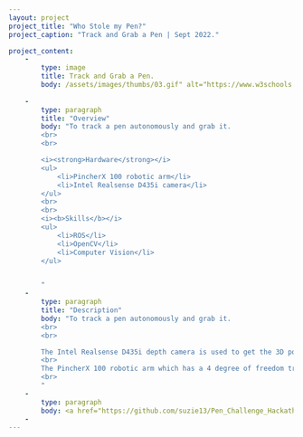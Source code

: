 ```yaml
---
layout: project
project_title: "Who Stole my Pen?"
project_caption: "Track and Grab a Pen | Sept 2022."

project_content:
    - 
        type: image
        title: Track and Grab a Pen.
        body: /assets/images/thumbs/03.gif" alt="https://www.w3schools.com/bootstrap4/paris.jpg
    
    -
        type: paragraph
        title: "Overview"
        body: "To track a pen autonomously and grab it.
        <br>
        <br>

        <i><strong>Hardware</strong></i>
        <ul>
            <li>PincherX 100 robotic arm</li>
            <li>Intel Realsense D435i camera</li>
        </ul>
        <br>
        <br>
        <i><b>Skills</b></i>
        <ul>
            <li>ROS</li>
            <li>OpenCV</li>
            <li>Computer Vision</li>
        </ul>


        "
    -
        type: paragraph
        title: "Description"
        body: "To track a pen autonomously and grab it.
        <br>
        <br>

        The Intel Realsense D435i depth camera is used to get the 3D position of the pen. Computer vision is incorporated to perform edge detection based on hsv color mask, gets the contours of the purple pen.<br>
        <br>
        The PincherX 100 robotic arm which has a 4 degree of freedom tracks the pen and moves to the coordinates of the detected purple pen and grabs the pen by closing its grippers, comes to the home position and opens its grippers to drop the pen.        
        <br>
        "
    -
        type: paragraph
        body: <a href="https://github.com/suzie13/Pen_Challenge_Hackathon ">Github</a>
    -
---
```


